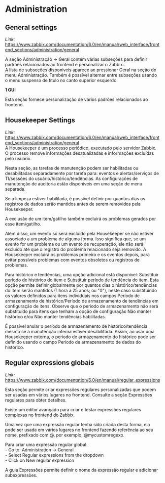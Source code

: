 # **Administration**<br>

## **General settings**<br>
   *Link:* https://www.zabbix.com/documentation/6.0/en/manual/web_interface/frontend_sections/administration/general<br>

   A seção Administração → Geral contém várias subseções para definir padrões relacionados ao frontend e personalizar o Zabbix.<br>
   A lista de subseções disponíveis aparece ao pressionar Geral na seção do menu Administração. Também é possível alternar entre subseções usando o menu suspenso de título no canto superior esquerdo.<br>

   **1 GUI**<br>

   Esta seção fornece personalização de vários padrões relacionados ao frontend.<br>

## **Housekeeper Settings**<br>
   *Link:* https://www.zabbix.com/documentation/6.0/en/manual/web_interface/frontend_sections/administration/general<br>
   A Housekeeper é um processo periódico, executado pelo servidor Zabbix. O processo remove informações desatualizadas e informações excluídas pelo usuário.<br>

   Nesta seção, as tarefas de manutenção podem ser habilitadas ou desabilitadas separadamente por tarefa para: eventos e alertas/serviços de TI/sessões do usuário/histórico/tendências. As configurações de manutenção de auditoria estão disponíveis em uma seção de menu separada.<br>

   Se a limpeza estiver habilitada, é possível definir por quantos dias os registros de dados serão mantidos antes de serem removidos pela Housekeeper.<br>

   A exclusão de um item/gatilho também excluirá os problemas gerados por esse item/gatilho.<br>

   Além disso, um evento só será excluído pela Housekeeper se não estiver associado a um problema de alguma forma. Isso significa que, se um evento for um problema ou um evento de recuperação, ele não será excluído até que o registro do problema relacionado seja removido. A Housekeeper excluirá os problemas primeiro e os eventos depois, para evitar possíveis problemas com eventos obsoletos ou registros de problemas.<br>

   Para histórico e tendências, uma opção adicional está disponível: Substituir período do histórico do item e Substituir período de tendência do item. Esta opção permite definir globalmente por quantos dias o histórico/tendências do item serão mantidos (1 hora a 25 anos; ou "0"), neste caso substituindo os valores definidos para itens individuais nos campos Período de armazenamento de histórico/Período de armazenamento de tendências em configuração de itens. Observe que o período de armazenamento não será substituído para itens que tenham a opção de configuração Não manter histórico e/ou Não manter tendências habilitadas.<br>

   É possível anular o período de armazenamento de histórico/tendência mesmo se a manutenção interna estiver desabilitada. Assim, ao usar uma Housekeeper externa, o período de armazenamento do histórico pode ser definido usando o campo Período de armazenamento de dados do histórico.<br>

## **Regular expressions globais**<br>
   *Link:* https://www.zabbix.com/documentation/6.0/en/manual/regular_expressions<br>

   Esta seção permite criar expressões regulares personalizadas que podem ser usadas em vários lugares no frontend. Consulte a seção Expressões regulares para obter detalhes.<br>

   Existe um editor avançado para criar e testar expressões regulares complexas no frontend do Zabbix.<br>

   Uma vez que uma expressão regular tenha sido criada desta forma, ela pode ser usada em vários lugares no frontend fazendo referência ao seu nome, prefixado com @, por exemplo, @mycustomregexp.<br>

   Para criar uma expressão regular global:<br>
                                           - Go to: Administration → General<br>
                                           - Select Regular expressions from the dropdown<br>
                                           - Click on New regular expression<br>
   
   A guia Expressões permite definir o nome da expressão regular e adicionar subexpressões.<br>
